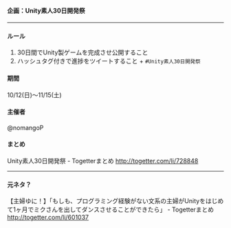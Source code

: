 #### 企画：Unity素人30日開発祭
----

#### ルール
  1. 30日間でUnity製ゲームを完成させ公開すること
  2. ハッシュタグ付きで進捗をツイートすること
    + `#Unity素人30日開発祭`

#### 期間
10/12(日)～11/15(土)

#### 主催者
@nomangoP

#### まとめ
Unity素人30日開発祭 - Togetterまとめ http://togetter.com/li/728848

----

#### 元ネタ？
【主婦ゆに！】「もしも、プログラミング経験がない文系の主婦がUnityをはじめて1ヶ月でミクさんを出してダンスさせることができたら」 - Togetterまとめ http://togetter.com/li/601037
